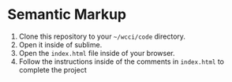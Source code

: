 # Semantic Markup

1. Clone this repository to your `~/wcci/code` directory.
1. Open it inside of sublime.
1. Open the `index.html` file inside of your browser.
1. Follow the instructions inside of the comments in `index.html` to complete the project
